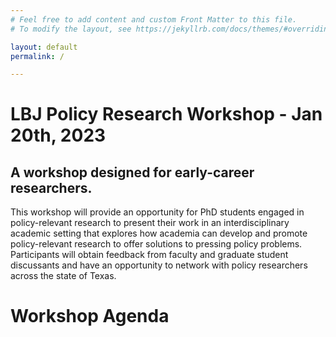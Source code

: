 ```yaml
---
# Feel free to add content and custom Front Matter to this file.
# To modify the layout, see https://jekyllrb.com/docs/themes/#overriding-theme-defaults

layout: default
permalink: /

---
```



# LBJ Policy Research Workshop - Jan 20th, 2023
## A workshop designed for early-career researchers.

This workshop will provide an opportunity for PhD students engaged in policy-relevant research to present their work in an interdisciplinary academic setting that explores how academia can develop and promote policy-relevant research to offer solutions to pressing policy problems. Participants will obtain feedback from faculty and graduate student discussants and have an opportunity to network with policy researchers across the state of Texas.


# Workshop Agenda

<object data="{{ site.baseurl }}/assets/Agenda.pdf" width="600" height="800" type='application/pdf'></object> 
